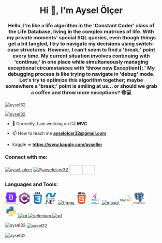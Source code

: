 <h1 align="center">Hi 🙋, I'm Aysel Ölçer</h1>
<h3 align="center">Hello, I'm like a life algorithm in the 'Constant Coder' class of the Life Database, living in the complex matrices of life. With my private moments' special SQL queries, even though things get a bit tangled, I try to navigate my decisions using switch-case structures. However, I can't seem to find a 'break;' point every time. My current situation involves continuing with 'continue;' in one place while simultaneously managing exceptional circumstances with 'throw new Exception();.' My debugging process is like trying to navigate in 'debug' mode. Let's try to optimize this algorithm together; maybe somewhere a 'break;' point is smiling at us... or should we grab a coffee and throw more exceptions? 😄💻</h3>

<p align="left"> <img src="https://komarev.com/ghpvc/?username=aysel32&label=Profile%20views&color=0e75b6&style=flat" alt="aysel32" /> </p>

<p align="left"> <a href="https://github.com/ryo-ma/github-profile-trophy"><img src="https://github-profile-trophy.vercel.app/?username=aysel32" alt="aysel32" /></a> </p>

- 🔭 Currently, I am working on C# **MVC**

- 📫 How to reach me **ayselolcer32@gmail.com**
- Kaggle => **https://www.kaggle.com/ayseller**

<h3 align="left">Connect with me:</h3>
<p align="left">
<a href="https://linkedin.com/in/aysel-olcer" target="blank"><img align="center" src="https://raw.githubusercontent.com/rahuldkjain/github-profile-readme-generator/master/src/images/icons/Social/linked-in-alt.svg" alt="aysel-olcer" height="30" width="40" /></a>
<a href="https://medium.com/@ayselolcer32" target="blank"><img align="center" src="https://raw.githubusercontent.com/rahuldkjain/github-profile-readme-generator/master/src/images/icons/Social/medium.svg" alt="@ayselolcer32" height="30" width="40" /></a>
<a href="https://www.kaggle.com/ayseller" target="blank"> <img align="center" src"https://avatars.githubusercontent.com/u/1336944?s=200&v=4" height="30" width="40"/></a>
<a href="https://huggingface.co/ConstantCoder" target="blank"><img align="center" height="30" width="40"/></a>  
</p>

<h3 align="left">Languages and Tools:</h3>
<p align="left"> <a href="https://getbootstrap.com" target="_blank" rel="noreferrer"> <img src="https://raw.githubusercontent.com/devicons/devicon/master/icons/bootstrap/bootstrap-plain-wordmark.svg" alt="bootstrap" width="40" height="40"/> </a> <a href="https://www.w3schools.com/cs/" target="_blank" rel="noreferrer"> <img src="https://raw.githubusercontent.com/devicons/devicon/master/icons/csharp/csharp-original.svg" alt="csharp" width="40" height="40"/> </a> <a href="https://www.w3schools.com/css/" target="_blank" rel="noreferrer"> <img src="https://raw.githubusercontent.com/devicons/devicon/master/icons/css3/css3-original-wordmark.svg" alt="css3" width="40" height="40"/> </a> <a href="https://dotnet.microsoft.com/" target="_blank" rel="noreferrer"> <img src="https://raw.githubusercontent.com/devicons/devicon/master/icons/dot-net/dot-net-original-wordmark.svg" alt="dotnet" width="40" height="40"/> </a> <a href="https://www.figma.com/" target="_blank" rel="noreferrer"> <img src="https://www.vectorlogo.zone/logos/figma/figma-icon.svg" alt="figma" width="40" height="40"/> </a> <a href="https://www.w3.org/html/" target="_blank" rel="noreferrer"> <img src="https://raw.githubusercontent.com/devicons/devicon/master/icons/html5/html5-original-wordmark.svg" alt="html5" width="40" height="40"/> </a> <a href="https://www.java.com" target="_blank" rel="noreferrer"> <img src="https://raw.githubusercontent.com/devicons/devicon/master/icons/java/java-original.svg" alt="java" width="40" height="40"/> </a> <a href="https://www.microsoft.com/en-us/sql-server" target="_blank" rel="noreferrer"> <img src="https://www.svgrepo.com/show/303229/microsoft-sql-server-logo.svg" alt="mssql" width="40" height="40"/> </a> <a href="https://www.mysql.com/" target="_blank" rel="noreferrer"> <img src="https://raw.githubusercontent.com/devicons/devicon/master/icons/mysql/mysql-original-wordmark.svg" alt="mysql" width="40" height="40"/> </a> <a href="https://www.postgresql.org" target="_blank" rel="noreferrer"> <img src="https://raw.githubusercontent.com/devicons/devicon/master/icons/postgresql/postgresql-original-wordmark.svg" alt="postgresql" width="40" height="40"/> </a> <a href="https://www.python.org" target="_blank" rel="noreferrer"> <img src="https://raw.githubusercontent.com/devicons/devicon/master/icons/python/python-original.svg" alt="python" width="40" height="40"/> </a> <a href="https://www.qt.io/" target="_blank" rel="noreferrer"> <img src="https://upload.wikimedia.org/wikipedia/commons/0/0b/Qt_logo_2016.svg" alt="qt" width="40" height="40"/> </a> <a href="https://www.selenium.dev" target="_blank" rel="noreferrer"> <img src="https://raw.githubusercontent.com/detain/svg-logos/780f25886640cef088af994181646db2f6b1a3f8/svg/selenium-logo.svg" alt="selenium" width="40" height="40"/> </a> <a href="https://www.adobe.com/products/xd.html" target="_blank" rel="noreferrer"> <img src="https://cdn.worldvectorlogo.com/logos/adobe-xd.svg" alt="xd" width="40" height="40"/> </a> </p>

<p><img align="left" src="https://github-readme-stats.vercel.app/api/top-langs?username=aysel32&show_icons=true&locale=en&layout=compact" alt="aysel32" /></p>

<p>&nbsp;<img align="center" src="https://github-readme-stats.vercel.app/api?username=aysel32&show_icons=true&locale=en" alt="aysel32" /></p>

<p><img align="center" src="https://github-readme-streak-stats.herokuapp.com/?user=aysel32&" alt="aysel32" /></p>

